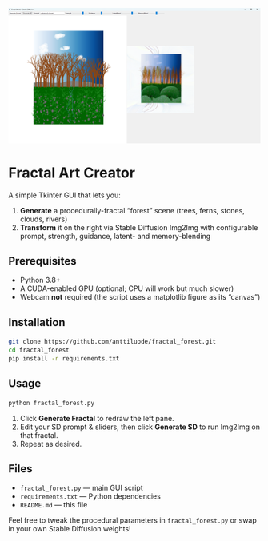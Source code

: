 ![Fractal Preview](https://raw.githubusercontent.com/anttiluode/fractal_forest/main/fractal.png)


# Fractal Art Creator

A simple Tkinter GUI that lets you:

1. **Generate** a procedurally-fractal “forest” scene (trees, ferns, stones, clouds, rivers)  
2. **Transform** it on the right via Stable Diffusion Img2Img with configurable prompt, strength, guidance, latent- and memory-blending  

## Prerequisites

- Python 3.8+  
- A CUDA-enabled GPU (optional; CPU will work but much slower)  
- Webcam **not** required (the script uses a matplotlib figure as its “canvas”)

## Installation

```bash
git clone https://github.com/anttiluode/fractal_forest.git
cd fractal_forest
pip install -r requirements.txt
```

## Usage

```bash
python fractal_forest.py
```

1. Click **Generate Fractal** to redraw the left pane.  
2. Edit your SD prompt & sliders, then click **Generate SD** to run Img2Img on that fractal.  
3. Repeat as desired.  

## Files

- `fractal_forest.py` — main GUI script  
- `requirements.txt` — Python dependencies  
- `README.md` — this file  

Feel free to tweak the procedural parameters in `fractal_forest.py` or swap in your own Stable Diffusion weights!
